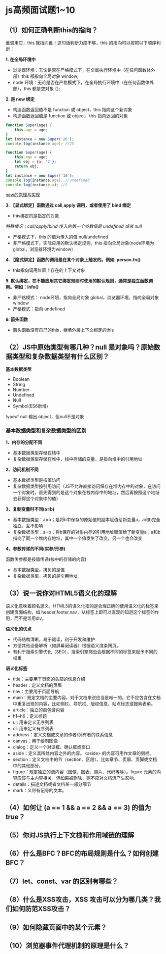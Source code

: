 # js高频面试题1~10

## （1）如何正确判断this的指向？

谁调用它，this 就指向谁！这句话判断力度不够，this 的指向可以按照以下顺序判断：

**1. 在全局环境中**

* 浏览器环境：无论是否在严格模式下，在全局执行环境中（在任何函数体外部）this 都指向全局对象 window;
* node 环境：无论是否在严格模式下，在全局执行环境中（在任何函数体外部），this 都是空对象 {};

**2. 是 new 绑定**

* 构造函数返回值不是 function 或 object，this 指向这个新对象
* 构造函数返回值是 function 或 object，this 指向返回的对象

```javascript
function Super(age) {
    this.age = age;
}
let instance = new Super('26');
console.log(instance.age); //26

function Super(age) {
    this.age = age;
    let obj = {a: '2'};
    return obj;
}
let instance = new Super('18');
console.log(instance.age); //undefined
console.log(instance.a); //2
```

[new的原理与实现](./HFQ-0.md)

**3. 【显式绑定】函数通过 call,apply 调用，或者使用了 bind 绑定**

* this绑定的是指定的对象

*特殊情况：call/apply/bind 传入的第一个参数值是 undefined 或者 null*

* 严格模式下，this 的值为传入的值 null/undefined
* 非严格模式下，实际应用的默认绑定规则，this 指向全局对象(node环境为global，浏览器环境为window)

**4. 【隐式绑定】函数的调用是在某个对象上触发的。例如: person.fn()**

* this指向调用位置上存在的上下文对象

**5. 默认绑定，在不能应用其它绑定规则时使用的默认规则，通常是独立函数调用。例如：info()**

* 非严格模式： node环境，指向全局对象 global，浏览器环境，指向全局对象 window
* 严格模式：指向 undefined

**6. 箭头函数**

* 箭头函数没有自己的this，继承外层上下文绑定的this

## （2）JS中原始类型有哪几种？null 是对象吗？原始数据类型和复杂数据类型有什么区别？

**基本数据类型**

* Boolean
* String
* Number
* Undefined
* Null
* Symbol(ES6新增)

typeof null 输出 object，但null不是对象

### 基本数据类型和复杂数据类型的区别

**1、内存的分配不同**

* 基本数据类型存储在栈中
* 复杂数据类型存储在堆中，栈中存储的变量，是指向堆中的引用地址

**2、访问机制不同**

* 基本数据类型是按值访问
* 复杂数据类型按引用访问（JS不允许直接访问保存在堆内存中的对象，在访问一个对象时，首先得到的是这个对象在栈内存中的地址，然后再按照这个地址去获得这个对象中的值）

**3、复制变量时不同(a=b)**

* 基本数据类型：a=b；是将b中保存的原始值的副本赋值给新变量a，a和b完全独立，互不影响
* 复杂数据类型：a=b；将b保存的对象内存的引用地址赋值给了新变量a；a和b指向了同一个堆内存地址，其中一个值发生了改变，另一个也会改变

**4、参数传递的不同(实参/形参)**

函数传参都是按值传递(栈中的存储的内容)

* 基本数据类型，拷贝的是值
* 复杂数据类型，拷贝的是引用地址

## （3）说一说你对HTML5语义化的理解

语义化意味着顾名思义，HTML5的语义化指的是合理正确的使用语义化的标签来创建页面结构，如 header,footer,nav，从标签上即可以直观的知道这个标签的作用，而不是滥用div。

**语义化的优点**

* 代码结构清晰，易于阅读，利于开发和维护
* 方便其他设备解析（如屏幕阅读器）根据语义渲染网页。
* 有利于搜索引擎优化（SEO），搜索引擎爬虫会根据不同的标签来赋予不同的权重

**语义化标签**

* title：主要用于页面的头部的信息介绍
* header：定义文档的页眉
* nav：主要用于页面导航
* main：规定文档的主要内容。对于文档来说应当是唯一的。它不应包含在文档中重复出现的内容，比如侧栏、导航栏、版权信息、站点标志或搜索表单。
* article：独立的自包含内容
* h1~h6：定义标题
* ul: 用来定义无序列表
* ol: 用来定义有序列表
* address：定义文档或文章的作者/拥有者的联系信息
* canvas：用于绘制图像
* dialog：定义一个对话框、确认框或窗口
* aside：定义其所处内容之外的内容。\<aside\> 的内容可用作文章的侧栏。
* section：定义文档中的节（section、区段）。比如章节、页眉、页脚或文档中的其他部分。
* figure：规定独立的流内容（图像、图表、照片、代码等等）。figure 元素的内容应该与主内容相关，但如果被删除，则不应对文档流产生影响。
* details：描述文档或者文档某一部分细节
* mark：义带有记号的文本。

## （4）如何让 (a == 1 && a == 2 && a == 3) 的值为true？

## （5）你对JS执行上下文栈和作用域链的理解

## （6）什么是BFC？BFC的布局规则是什么？如何创建BFC？

## （7）let、const、var 的区别有哪些？

## （8）什么是XSS攻击，XSS 攻击可以分为哪几类？我们如何防范XSS攻击？

## （9）如何隐藏页面中的某个元素？

## （10）浏览器事件代理机制的原理是什么？
